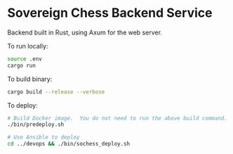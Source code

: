# Sovereign Chess Backend Service

Backend built in Rust, using Axum for the web server.

To run locally:

```bash
source .env
cargo run
```

To build binary:

```bash
cargo build --release --verbose
```

To deploy:

```bash
# Build Docker image.  You do not need to run the above build command.
./bin/predeploy.sh

# Use Ansible to deploy
cd ../devops && ./bin/sochess_deploy.sh
```
